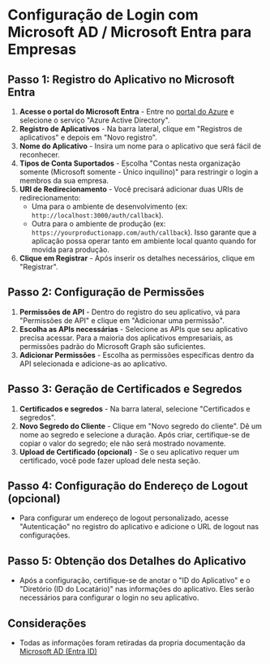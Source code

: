 # Configuração de Login com Microsoft AD / Microsoft Entra para Empresas

## Passo 1: Registro do Aplicativo no Microsoft Entra

1. **Acesse o portal do Microsoft Entra** - Entre no [portal do Azure](https://portal.azure.com) e selecione o serviço "Azure Active Directory".
2. **Registro de Aplicativos** - Na barra lateral, clique em "Registros de aplicativos" e depois em "Novo registro".
3. **Nome do Aplicativo** - Insira um nome para o aplicativo que será fácil de reconhecer.
4. **Tipos de Conta Suportados** - Escolha "Contas nesta organização somente (Microsoft somente - Único inquilino)" para restringir o login a membros da sua empresa.
5. **URI de Redirecionamento** - Você precisará adicionar duas URIs de redirecionamento:
   - Uma para o ambiente de desenvolvimento (ex: `http://localhost:3000/auth/callback`).
   - Outra para o ambiente de produção (ex: `https://yourproductionapp.com/auth/callback`).
   Isso garante que a aplicação possa operar tanto em ambiente local quanto quando for movida para produção.
6. **Clique em Registrar** - Após inserir os detalhes necessários, clique em "Registrar".

## Passo 2: Configuração de Permissões

1. **Permissões de API** - Dentro do registro do seu aplicativo, vá para "Permissões de API" e clique em "Adicionar uma permissão".
2. **Escolha as APIs necessárias** - Selecione as APIs que seu aplicativo precisa acessar. Para a maioria dos aplicativos empresariais, as permissões padrão do Microsoft Graph são suficientes.
3. **Adicionar Permissões** - Escolha as permissões específicas dentro da API selecionada e adicione-as ao aplicativo.

## Passo 3: Geração de Certificados e Segredos

1. **Certificados e segredos** - Na barra lateral, selecione "Certificados e segredos".
2. **Novo Segredo do Cliente** - Clique em "Novo segredo do cliente". Dê um nome ao segredo e selecione a duração. Após criar, certifique-se de copiar o valor do segredo; ele não será mostrado novamente.
3. **Upload de Certificado (opcional)** - Se o seu aplicativo requer um certificado, você pode fazer upload dele nesta seção.

## Passo 4: Configuração do Endereço de Logout (opcional)

- Para configurar um endereço de logout personalizado, acesse "Autenticação" no registro do aplicativo e adicione o URL de logout nas configurações.

## Passo 5: Obtenção dos Detalhes do Aplicativo

- Após a configuração, certifique-se de anotar o "ID do Aplicativo" e o "Diretório (ID do Locatário)" nas informações do aplicativo. Eles serão necessários para configurar o login no seu aplicativo.

## Considerações

- Todas as informações foram retiradas da propria documentação da [Microsoft AD (Entra ID)](https://learn.microsoft.com/en-us/entra/identity-platform/quickstart-register-app)
